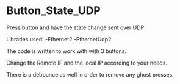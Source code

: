 # Button_State_UDP
Press button and have the state change sent over UDP


Libraries used:
-Ethernet2
-EthernetUdp2

The code is written to work with with 3 buttons. 

Change the Remote IP and the local IP according to your needs.

There is a debounce as well in order to remove any ghost presses.
